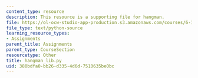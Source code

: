 ```yaml
---
content_type: resource
description: This resource is a supporting file for hangman.
file: https://ol-ocw-studio-app-production.s3.amazonaws.com/courses/6-189-a-gentle-introduction-to-programming-using-python-january-iap-2011/380bdfa0bb26d3354d6d7510635be0bc_hangman_lib.py
file_type: text/python-source
learning_resource_types:
- Assignments
parent_title: Assignments
parent_type: CourseSection
resourcetype: Other
title: hangman_lib.py
uid: 380bdfa0-bb26-d335-4d6d-7510635be0bc
---
```

